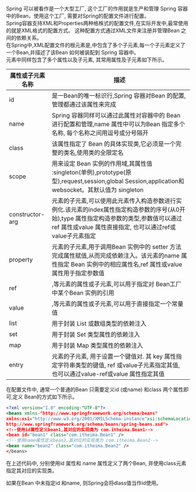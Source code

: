 Spring 可以被看作是一个大型工厂, 这个工厂的作用就是生产和管理 Spring 容器中的Bean，使用这个工厂, 需要对Spring的配置文件进行配置。  
Spring容器支持XML和Properties两种格株式的配置文件,在实际开发中,最常使用的就是XML格式的配置方式。 这种配置方式通过XML文件来注册并管理Bean 之间的依赖关系。  
在Spring中,XML配置文件的根元素是<beans>,<beans>中包含了多个<bean>子元素,每一个<bean>子元素定义了一个Bean,并描述了该Bean 如何被装配到 Spring 容器中。  
<bean>元素中同样包含了多个属性以及子元素, 其常用属性及子元素如下所示。
  
属性或子元素名称 | 描述
---|---
id | 是一Bean的唯一标识行,Spring 容器对Bean 的配置,管理都通过该属性来完成
name | Spring 容器同样可以通过此属性对容器中的 Bean 进行配置和管理,name 属性中可以为Bean 指定多个名称, 每个名称之间用逗号或分号隔开
class | 该属性指定了 Bean 的具体实现类,它必须是一个完整的类名,使用类的全限定名
scope | 用来设定 Bean 实例的作用域,其属性值 :singleton(单例),prototype(原型),request,session,global Session,application和websocket。其默认值为 singleton
constructor-arg | <bean>元素的子元素,可以使用此元素传入构造参数进行实例化.该元素的index属性指定构造参数的序号(从0开始),type 属性指定构造参数的类型,参数值可以通过 ref 属性或value 属性直接指定, 也可以通过ref或value子元素指定
property | <bean>元素的子元素,用于调用Bean 实例中的 setter 方法完成属性赋值,从而完成依赖注入。该元素的name 属性指定 Bean 实例中的相应属性名,ref 属性或value 属性用于指定参数值
ref | <property>,<constructor-arg>等元素的属性或子元素,可以用于指定对 Bean工厂中某个Bean 实例的引用
value | <property>,<constructor-arg>等元素的属性或子元素,可以用于直接指定一个常量值
list | 用于封装 List 或数组类型的依赖注入
set | 用于封装 Set 类型属性的依赖注入
map | 用于封装 Map 类型属性的依赖注入
entry | <map>元素的子元素, 用于设置一个键值对. 其 key 属性指定字符串类型的键值, ref 或value子元素指定其值, 也可以通过value-ref或value 属性指定其值


在配置文件中, 通常一个普通的Bean 只需要定义id (或name) 和class 两个属性即可,定义 Bean的方式如下所示。
```xml
<?xml version="I.0" encoding-"UTF-8"?>
<beans xmlns-"http://www.springframework.org/schema/beans"
xmlns:xsi="http://www.w3.org/2001/XMILSchema-instance"xsi:schemaLocation-"http://www.springframework.org/schema/beans
http://www.springframework.org/schema/beans/spring-beans.xsd">
<!--使用id属性定义bean1,其对应的实现类为 com.itheima.Bean1-->
<bean id="bean1" class="com.itheima.Bean1" />
<!--使用name属性定义bean2,其对应的实现类为 com.itheima.Bean2-->
<bean name="bean2" class="com.itheima.Bean2" />
</beans>
```
在上述代码中, 分别使用id 属性和 name 属性定义了两个Bean, 并使用class元素指定其对应的实现类。

如果在Bean 中未指定id 和name, 则Spring会将dlass值当作id使用。

